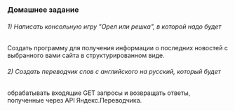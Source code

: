 ### Домашнее задание

###### 1) Написать консольную игру "Орел или решка", в которой надо будет

Создать программу для получения информации о последних
новостей с выбранного вами сайта в структурированном виде.

###### 2) Создать переводчик слов с английского на русский, который будет

обрабатывать входящие GET запросы и возвращать ответы,
полученные через API Яндекс.Переводчика.

